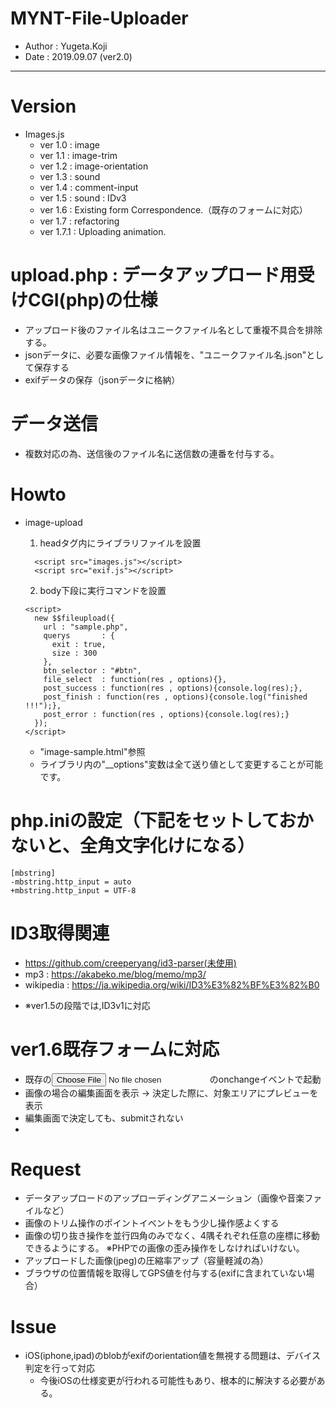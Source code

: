 MYNT-File-Uploader
==
- Author : Yugeta.Koji
- Date   : 2019.09.07 (ver2.0)
---

# Version
- Images.js
  * ver 1.0 : image
  * ver 1.1 : image-trim
  * ver 1.2 : image-orientation
  * ver 1.3 : sound
  * ver 1.4 : comment-input
  * ver 1.5 : sound : IDv3
  * ver 1.6 : Existing form Correspondence.（既存のフォームに対応）
  * ver 1.7 : refactoring
  * ver 1.7.1 : Uploading animation.


# upload.php : データアップロード用受けCGI(php)の仕様
- アップロード後のファイル名はユニークファイル名として重複不具合を排除する。
- jsonデータに、必要な画像ファイル情報を、"ユニークファイル名.json"として保存する
- exifデータの保存（jsonデータに格納）


# データ送信
- 複数対応の為、送信後のファイル名に送信数の連番を付与する。


# Howto
- image-upload
  1. headタグ内にライブラリファイルを設置
  ```
    <script src="images.js"></script>
    <script src="exif.js"></script>
  ```

  2. body下段に実行コマンドを設置
    ```
    <script>
      new $$fileupload({
        url : "sample.php",
        querys       : {
          exit : true,
          size : 300
        },
        btn_selector : "#btn",
        file_select  : function(res , options){},
        post_success : function(res , options){console.log(res);},
        post_finish : function(res , options){console.log("finished !!!");},
        post_error : function(res , options){console.log(res);}
      });
    </script>
    ```

    * "image-sample.html"参照
    * ライブラリ内の"__options"変数は全て送り値として変更することが可能です。

# php.iniの設定（下記をセットしておかないと、全角文字化けになる）
  ```
  [mbstring]
  -mbstring.http_input = auto
  +mbstring.http_input = UTF-8
  ```

# ID3取得関連
  - https://github.com/creeperyang/id3-parser(未使用)
  - mp3 : https://akabeko.me/blog/memo/mp3/
  - wikipedia : https://ja.wikipedia.org/wiki/ID3%E3%82%BF%E3%82%B0
  * ※ver1.5の段階では,ID3v1に対応

# ver1.6既存フォームに対応
  - 既存の<input type="file">のonchangeイベントで起動
  - 画像の場合の編集画面を表示 -> 決定した際に、対象エリアにプレビューを表示
  - 編集画面で決定しても、submitされない
  - 

# Request
  - データアップロードのアップローディングアニメーション（画像や音楽ファイルなど）
  - 画像のトリム操作のポイントイベントをもう少し操作感よくする
  - 画像の切り抜き操作を並行四角のみでなく、4隅それぞれ任意の座標に移動できるようにする。
    ※PHPでの画像の歪み操作をしなければいけない。
  - アップロードした画像(jpeg)の圧縮率アップ（容量軽減の為）
  - ブラウザの位置情報を取得してGPS値を付与する(exifに含まれていない場合）

# Issue
  - iOS(iphone,ipad)のblobがexifのorientation値を無視する問題は、デバイス判定を行って対応
    * 今後iOSの仕様変更が行われる可能性もあり、根本的に解決する必要がある。
  

